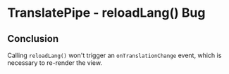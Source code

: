 # TranslatePipe - reloadLang() Bug

## Conclusion

Calling `reloadLang()` won't trigger an `onTranslationChange` event, which is necessary to re-render the view.
